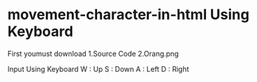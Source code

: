 # movement-character-in-html Using Keyboard 
First youmust download
1.Source Code
2.Orang.png

Input Using Keyboard
      W : Up
      S : Down
      A : Left
      D : Right

